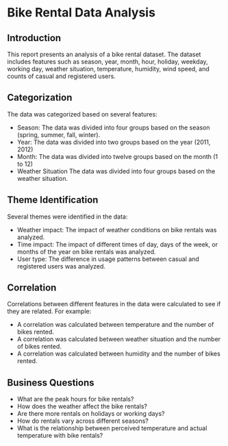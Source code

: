 # Bike Rental Data Analysis

## Introduction

This report presents an analysis of a bike rental dataset. The dataset includes features such as season, year, month, hour, holiday, weekday, working day, weather situation, temperature, humidity, wind speed, and counts of casual and registered users.

## Categorization

The data was categorized based on several features:

- Season:
  The data was divided into four groups based on the season (spring, summer, fall, winter).
- Year:
  The data was divided into two groups based on the year (2011, 2012)
- Month:
  The data was divided into twelve groups based on the month (1 to 12)
- Weather Situation
  The data was divided into four groups based on the weather situation.

## Theme Identification

Several themes were identified in the data:

- Weather impact:
  The impact of weather conditions on bike rentals was analyzed.
- Time impact:
  The impact of different times of day, days of the week, or months of the year on bike rentals was analyzed.
- User type:
  The difference in usage patterns between casual and registered users was analyzed.

## Correlation

Correlations between different features in the data were calculated to see if they are related. For example:

- A correlation was calculated between temperature and the number of bikes rented.
- A correlation was calculated between weather situation and the number of bikes rented.
- A correlation was calculated between humidity and the number of bikes rented.

## Business Questions

- What are the peak hours for bike rentals?
- How does the weather affect the bike rentals?
- Are there more rentals on holidays or working days?
- How do rentals vary across different seasons?
- What is the relationship between perceived temperature and actual temperature with bike rentals?
